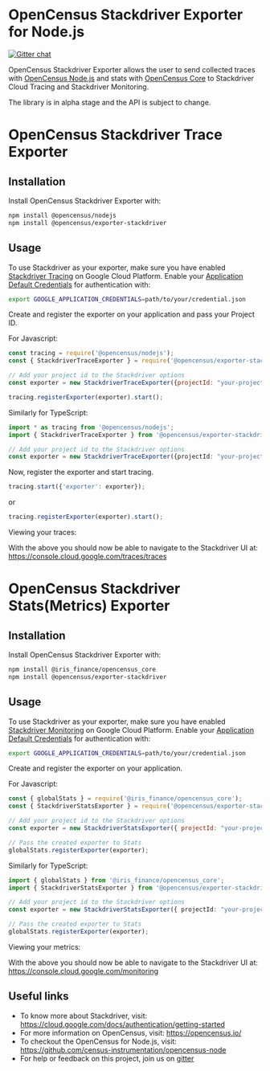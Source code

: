 # OpenCensus Stackdriver Exporter for Node.js
[![Gitter chat][gitter-image]][gitter-url]

OpenCensus Stackdriver Exporter allows the user to send collected traces with [OpenCensus Node.js](https://github.com/census-instrumentation/opencensus-node) and stats with [OpenCensus Core](https://github.com/census-instrumentation/opencensus-core) to Stackdriver Cloud Tracing and Stackdriver Monitoring.

The library is in alpha stage and the API is subject to change.

# OpenCensus Stackdriver Trace Exporter
## Installation

Install OpenCensus Stackdriver Exporter with:
```bash
npm install @opencensus/nodejs
npm install @opencensus/exporter-stackdriver
```

## Usage

To use Stackdriver as your exporter, make sure you have enabled [Stackdriver Tracing](https://cloud.google.com/trace/docs/quickstart) on Google Cloud Platform. Enable your [Application Default Credentials](https://cloud.google.com/docs/authentication/getting-started) for authentication with:

```bash
export GOOGLE_APPLICATION_CREDENTIALS=path/to/your/credential.json
```

Create and register the exporter on your application and pass your Project ID.

For Javascript:
```javascript
const tracing = require('@opencensus/nodejs');
const { StackdriverTraceExporter } = require('@opencensus/exporter-stackdriver');

// Add your project id to the Stackdriver options
const exporter = new StackdriverTraceExporter({projectId: "your-project-id"});

tracing.registerExporter(exporter).start();
```

Similarly for TypeScript:

```typescript
import * as tracing from '@opencensus/nodejs';
import { StackdriverTraceExporter } from '@opencensus/exporter-stackdriver';

// Add your project id to the Stackdriver options
const exporter = new StackdriverTraceExporter({projectId: "your-project-id"});
```

Now, register the exporter and start tracing.

```javascript
tracing.start({'exporter': exporter});
```

or

```javascript
tracing.registerExporter(exporter).start();
```

Viewing your traces:

With the above you should now be able to navigate to the Stackdriver UI at: <https://console.cloud.google.com/traces/traces>

# OpenCensus Stackdriver Stats(Metrics) Exporter
## Installation

Install OpenCensus Stackdriver Exporter with:
```bash
npm install @iris_finance/opencensus_core
npm install @opencensus/exporter-stackdriver
```

## Usage

To use Stackdriver as your exporter, make sure you have enabled [Stackdriver Monitoring](https://cloud.google.com/monitoring/docs/quickstart) on Google Cloud Platform. Enable your [Application Default Credentials](https://cloud.google.com/docs/authentication/getting-started) for authentication with:

```bash
export GOOGLE_APPLICATION_CREDENTIALS=path/to/your/credential.json
```

Create and register the exporter on your application.

For Javascript:
```javascript
const { globalStats } = require('@iris_finance/opencensus_core');
const { StackdriverStatsExporter } = require('@opencensus/exporter-stackdriver');

// Add your project id to the Stackdriver options
const exporter = new StackdriverStatsExporter({ projectId: "your-project-id" });

// Pass the created exporter to Stats
globalStats.registerExporter(exporter);
```

Similarly for TypeScript:
```typescript
import { globalStats } from '@iris_finance/opencensus_core';
import { StackdriverStatsExporter } from '@opencensus/exporter-stackdriver';

// Add your project id to the Stackdriver options
const exporter = new StackdriverStatsExporter({ projectId: "your-project-id" });

// Pass the created exporter to Stats
globalStats.registerExporter(exporter);
```

Viewing your metrics:

With the above you should now be able to navigate to the Stackdriver UI at: <https://console.cloud.google.com/monitoring>


## Useful links
- To know more about Stackdriver, visit: <https://cloud.google.com/docs/authentication/getting-started>
- For more information on OpenCensus, visit: <https://opencensus.io/>
- To checkout the OpenCensus for Node.js, visit: <https://github.com/census-instrumentation/opencensus-node>
- For help or feedback on this project, join us on [gitter](https://gitter.im/census-instrumentation/Lobby)

[gitter-image]: https://badges.gitter.im/census-instrumentation/lobby.svg
[gitter-url]: https://gitter.im/census-instrumentation/lobby?utm_source=badge&utm_medium=badge&utm_campaign=pr-badge&utm_content=badge
